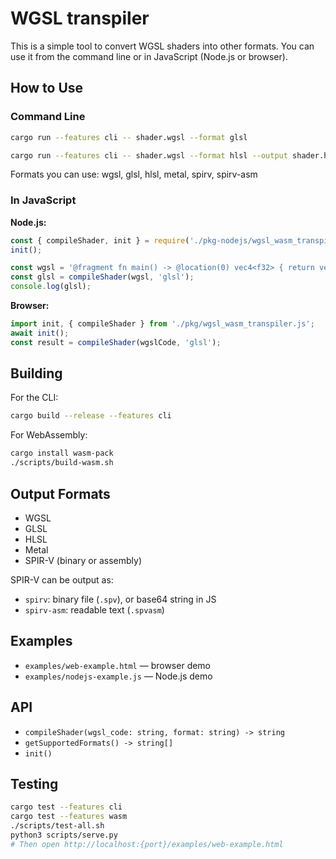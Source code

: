 # WGSL transpiler

This is a simple tool to convert WGSL shaders into other formats. You can use it from the command line or in JavaScript (Node.js or browser).

## How to Use

### Command Line

```bash
cargo run --features cli -- shader.wgsl --format glsl
```

```bash
cargo run --features cli -- shader.wgsl --format hlsl --output shader.hlsl
```

Formats you can use: wgsl, glsl, hlsl, metal, spirv, spirv-asm

### In JavaScript

**Node.js:**
```javascript
const { compileShader, init } = require('./pkg-nodejs/wgsl_wasm_transpiler.js');
init();

const wgsl = '@fragment fn main() -> @location(0) vec4<f32> { return vec4<f32>(1.0, 0.0, 0.0, 1.0); }';
const glsl = compileShader(wgsl, 'glsl');
console.log(glsl);
```

**Browser:**
```javascript
import init, { compileShader } from './pkg/wgsl_wasm_transpiler.js';
await init();
const result = compileShader(wgslCode, 'glsl');
```

## Building

For the CLI:
```bash
cargo build --release --features cli
```

For WebAssembly:
```bash
cargo install wasm-pack
./scripts/build-wasm.sh
```

## Output Formats

- WGSL
- GLSL
- HLSL
- Metal
- SPIR-V (binary or assembly)

SPIR-V can be output as:
- `spirv`: binary file (`.spv`), or base64 string in JS
- `spirv-asm`: readable text (`.spvasm`)

## Examples

- `examples/web-example.html` — browser demo
- `examples/nodejs-example.js` — Node.js demo

## API

- `compileShader(wgsl_code: string, format: string) -> string`
- `getSupportedFormats() -> string[]`
- `init()`

## Testing

```bash
cargo test --features cli
cargo test --features wasm
./scripts/test-all.sh
python3 scripts/serve.py
# Then open http://localhost:{port}/examples/web-example.html
```
